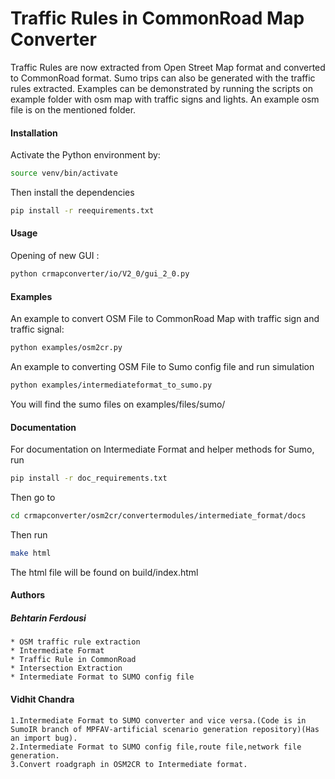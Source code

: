 # Traffic Rules in CommonRoad Map Converter

Traffic Rules are now extracted from Open Street Map format and converted to 
CommonRoad format. Sumo trips can also be generated with the traffic rules 
extracted.
Examples can be demonstrated by running the scripts on example folder with osm 
map with traffic signs and lights. An example osm file is on the mentioned folder.

#### Installation
Activate the Python environment by:
```bash
source venv/bin/activate
```
Then install the dependencies
```bash
pip install -r reequirements.txt
```

#### Usage

Opening of new GUI : 
```bash
python crmapconverter/io/V2_0/gui_2_0.py
```

#### Examples

An example to convert OSM File to CommonRoad Map with traffic sign and traffic signal:  
```bash
python examples/osm2cr.py
```

An example to converting OSM File to Sumo config file and run simulation
```bash
python examples/intermediateformat_to_sumo.py
```
You will find the sumo files on examples/files/sumo/

#### Documentation
For documentation on Intermediate Format and helper methods for Sumo, run
 ```bash
pip install -r doc_requirements.txt
```
Then go to
```bash
cd crmapconverter/osm2cr/convertermodules/intermediate_format/docs
```
Then run
```bash
make html
```
The html file will be found on build/index.html

#### Authors

##### Behtarin Ferdousi
    * OSM traffic rule extraction
    * Intermediate Format
    * Traffic Rule in CommonRoad
    * Intersection Extraction
    * Intermediate Format to SUMO config file
    
#### Vidhit Chandra
    
    1.Intermediate Format to SUMO converter and vice versa.(Code is in SumoIR branch of MPFAV-artificial scenario generation repository)(Has an import bug).
    2.Intermediate Format to SUMO config file,route file,network file generation.
    3.Convert roadgraph in OSM2CR to Intermediate format.
